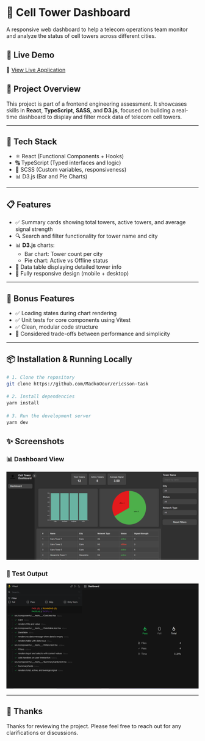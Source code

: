 # 📡 Cell Tower Dashboard

A responsive web dashboard to help a telecom operations team monitor and analyze the status of cell towers across different cities.

## 🚀 Live Demo

🔗 [View Live Application](https://ericsson-task-madkooours-projects.vercel.app/)

## 📝 Project Overview

This project is part of a frontend engineering assessment. It showcases skills in **React**, **TypeScript**, **SASS**, and **D3.js**, focused on building a real-time dashboard to display and filter mock data of telecom cell towers.

---

## 🧰 Tech Stack

- ⚛️ React (Functional Components + Hooks)
- 🔠 TypeScript (Typed interfaces and logic)
- 🎨 SCSS (Custom variables, responsiveness)
- 📊 D3.js (Bar and Pie Charts)

---

## 📋 Features

- ✅ Summary cards showing total towers, active towers, and average signal strength
- 🔍 Search and filter functionality for tower name and city
- 📊 **D3.js** charts:
  - Bar chart: Tower count per city
  - Pie chart: Active vs Offline status
- 📄 Data table displaying detailed tower info
- 📱 Fully responsive design (mobile + desktop)

---

## 🧪 Bonus Features

- ✅ Loading states during chart rendering
- ✅ Unit tests for core components using Vitest
- ✅ Clean, modular code structure
- 🧠 Considered trade-offs between performance and simplicity

---

## 📦 Installation & Running Locally

```bash
# 1. Clone the repository
git clone https://github.com/MadkoOour/ericsson-task

# 2. Install dependencies
yarn install

# 3. Run the development server
yarn dev
```


## ✨ Screenshots

### 📊 Dashboard View
![Dashboard](./website-image.png)

### 🧪 Test Output
![Tests](./test-image.png)



---

## 👏 Thanks

Thanks for reviewing the project. Please feel free to reach out for any clarifications or discussions.